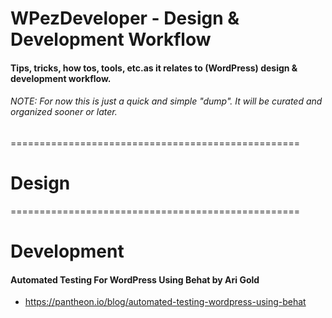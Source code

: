 # WPezDeveloper - Design & Development Workflow

#### Tips, tricks, how tos, tools, etc.as it relates to (WordPress) design & development workflow. 

###### NOTE: For now this is just a quick and simple "dump". It will be curated and organized sooner or later.

==================================================

# Design


==================================================

# Development

#### Automated Testing For WordPress Using Behat by Ari Gold
- https://pantheon.io/blog/automated-testing-wordpress-using-behat
